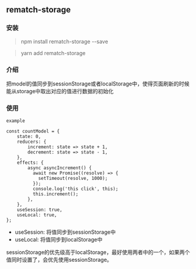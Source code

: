 ## rematch-storage

### 安装

> npm install rematch-storage --save

> yarn add rematch-storage

### 介绍

把model的值同步到sessionStorage或者localStorage中，使得页面刷新的时候能从storage中取出对应的值进行数据的初始化

### 使用


```
example

const countModel = {
    state: 0,
    reducers: {
        increment: state => state + 1,
        decrement: state => state - 1,
    },
    effects: {
        async asyncIncrement() {
          await new Promise((resolve) => {
            setTimeout(resolve, 1000);
          });
          console.log('this click', this);
          this.increment();
        },
    },
    useSession: true,
    useLocal: true,
};
```

- useSession: 将值同步到sessionStorage中
- useLocal: 将值同步到localStorage中

sessionStorage的优先级高于localStorage，最好使用两者中的一个，如果两个值同时设置了，会优先使用sessionStorage。